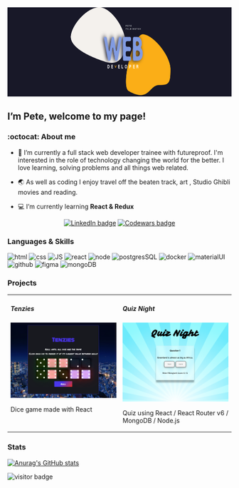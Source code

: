 <img src='./images/petes-projectgithub-10.svg' alt='banner' width='1000' height='200'/> 

##  I’m Pete, welcome to my page! 
 
### :octocat: About me 
- 👀 I’m currently a full stack web developer trainee with futureproof. I'm interested in the role of technology changing the world for the better. I love learning, solving problems and all things web related.

- :earth_asia: As well as coding I enjoy travel off the beaten track, art , Studio Ghibli movies and reading.

- :computer: I’m currently learning **React & Redux** 


<div align='center'>
<a href='https://www.linkedin.com/in/peter-pilkington-322262107/' target="_blank"><img src='https://img.shields.io/badge/LinkedIn-0077B5?style=for-the-badge&logo=linkedin&logoColor=white' alt='LinkedIn badge'></a>
<a href='https://www.codewars.com/users/Pete7891' target="_blank"><img src='https://img.shields.io/badge/Codewars-B1361E?style=for-the-badge&logo=Codewars&logoColor=white' alt='Codewars badge'></a>
</div>




### Languages & Skills
<p align='left'>
<img src='https://img.icons8.com/color/2x/html-5--v2.png' alt='html' height='50px'/>
<img src='https://img.icons8.com/color/2x/css3.png' alt='css' height='50px'/>
<img src='https://img.icons8.com/color/2x/javascript.png' alt='JS' height='50px'/>
<img src='https://img.icons8.com/plasticine/2x/react.png' alt='react' height='50px'/>
<img src='https://img.icons8.com/color/2x/nodejs.png' alt='node' height='50px'/>
<img src='https://img.icons8.com/color/2x/postgreesql.png' alt='postgresSQL' height='50px'/>
<img src='https://img.icons8.com/fluency/2x/docker.png' alt='docker' height='50px'/>
<img src='https://img.icons8.com/color/2x/material-ui.png' alt='materialUI' height='50px'/> 
<img src='https://img.icons8.com/color-glass/2x/github.png' alt='github' height='50px'/>
<img src='https://img.icons8.com/color/2x/figma.png' alt='figma' height='50px'/>
<img src='https://img.icons8.com/color/344/mongodb.png' alt='mongoDB' height='50px'/>
</p> 


### Projects
<table align="center">
    <tr>
        <td valign="top" width="50%">
        <div>
        <h5>Tenzies</h5>
        <a href='https://pilks-pixel.github.io/Tenzies-game/'><img style='border:purple' src="./images/tenzies.png" alt="tenzies screenshot" width="300" ></a>
        <p>Dice game made with React</p>
        </div>
        </td>
        <td valign="top" width="50%">
        <div>
        <h5>Quiz Night</h5>
        <a href='https://pete-quiz-night.netlify.app/'><img style='border:purple' src="./images/quiz-night.png" alt="Quiz screenshot" width="300" ></a>
        <p>Quiz using React / React Router v6 / MongoDB / Node.js </p>
        </div>
        </td>
    </tr>
</table>

### Stats 

[![Anurag's GitHub stats](https://github-readme-stats.vercel.app/api?username=pilks-pixel&show_icons=true&theme=tokyonight)](https://github.com/anuraghazra/github-readme-stats)


![visitor badge](https://visitor-badge.glitch.me/badge?page_id=pilks-pixel.READMEmd)




<!---
Pilks-pixel/Pilks-pixel is a ✨ special ✨ repository because its `README.md` (this file) appears on your GitHub profile.
You can click the Preview link to take a look at your changes.
--->
